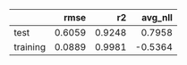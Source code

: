 |          |   rmse |     r2 |   avg_nll |
|:---------|-------:|-------:|----------:|
| test     | 0.6059 | 0.9248 |    0.7958 |
| training | 0.0889 | 0.9981 |   -0.5364 |